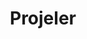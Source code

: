 ---
title: Projeler
layout: collection
permalink: /projeler/
collection: projeler
entries_layout: grid
classes: wide
---